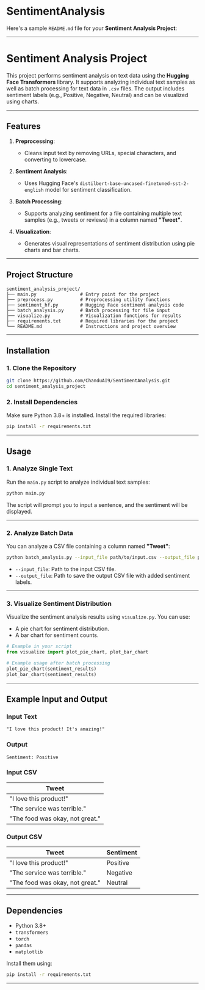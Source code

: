 # SentimentAnalysis

Here's a sample `README.md` file for your **Sentiment Analysis Project**:

---

# **Sentiment Analysis Project**

This project performs sentiment analysis on text data using the **Hugging Face Transformers** library. It supports analyzing individual text samples as well as batch processing for text data in `.csv` files. The output includes sentiment labels (e.g., Positive, Negative, Neutral) and can be visualized using charts.

---

## **Features**

1. **Preprocessing**:
   - Cleans input text by removing URLs, special characters, and converting to lowercase.

2. **Sentiment Analysis**:
   - Uses Hugging Face's `distilbert-base-uncased-finetuned-sst-2-english` model for sentiment classification.

3. **Batch Processing**:
   - Supports analyzing sentiment for a file containing multiple text samples (e.g., tweets or reviews) in a column named **"Tweet"**.

4. **Visualization**:
   - Generates visual representations of sentiment distribution using pie charts and bar charts.

---

## **Project Structure**

```
sentiment_analysis_project/
├── main.py                # Entry point for the project
├── preprocess.py          # Preprocessing utility functions
├── sentiment_hf.py        # Hugging Face sentiment analysis code
├── batch_analysis.py      # Batch processing for file input
├── visualize.py           # Visualization functions for results
├── requirements.txt       # Required libraries for the project
└── README.md              # Instructions and project overview
```

---

## **Installation**

### **1. Clone the Repository**
```bash
git clone https://github.com/ChanduAI9/SentimentAnalysis.git
cd sentiment_analysis_project
```

### **2. Install Dependencies**
Make sure Python 3.8+ is installed. Install the required libraries:
```bash
pip install -r requirements.txt
```

---

## **Usage**

### **1. Analyze Single Text**
Run the `main.py` script to analyze individual text samples:
```bash
python main.py
```
The script will prompt you to input a sentence, and the sentiment will be displayed.

---

### **2. Analyze Batch Data**
You can analyze a CSV file containing a column named **"Tweet"**:
```bash
python batch_analysis.py --input_file path/to/input.csv --output_file path/to/output.csv
```
- `--input_file`: Path to the input CSV file.
- `--output_file`: Path to save the output CSV file with added sentiment labels.

---

### **3. Visualize Sentiment Distribution**
Visualize the sentiment analysis results using `visualize.py`. You can use:
- A pie chart for sentiment distribution.
- A bar chart for sentiment counts.

```python
# Example in your script
from visualize import plot_pie_chart, plot_bar_chart

# Example usage after batch processing
plot_pie_chart(sentiment_results)
plot_bar_chart(sentiment_results)
```

---

## **Example Input and Output**

### **Input Text**
```plaintext
"I love this product! It's amazing!"
```

### **Output**
```plaintext
Sentiment: Positive
```

### **Input CSV**
| Tweet                              |
|------------------------------------|
| "I love this product!"             |
| "The service was terrible."        |
| "The food was okay, not great."    |

### **Output CSV**
| Tweet                              | Sentiment |
|------------------------------------|-----------|
| "I love this product!"             | Positive  |
| "The service was terrible."        | Negative  |
| "The food was okay, not great."    | Neutral   |

---

## **Dependencies**

- Python 3.8+
- `transformers`
- `torch`
- `pandas`
- `matplotlib`

Install them using:
```bash
pip install -r requirements.txt
```

---
